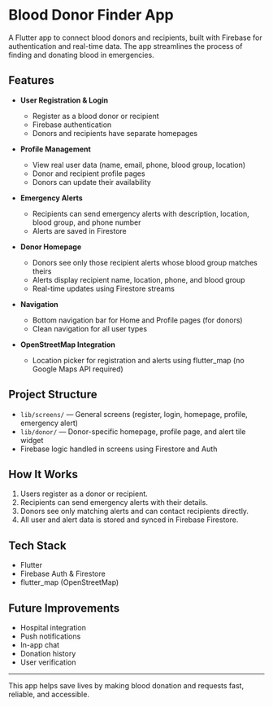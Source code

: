 # Blood Donor Finder App

A Flutter app to connect blood donors and recipients, built with Firebase for authentication and real-time data. The app streamlines the process of finding and donating blood in emergencies.

## Features

- **User Registration & Login**
  - Register as a blood donor or recipient
  - Firebase authentication
  - Donors and recipients have separate homepages

- **Profile Management**
  - View real user data (name, email, phone, blood group, location)
  - Donor and recipient profile pages
  - Donors can update their availability

- **Emergency Alerts**
  - Recipients can send emergency alerts with description, location, blood group, and phone number
  - Alerts are saved in Firestore

- **Donor Homepage**
  - Donors see only those recipient alerts whose blood group matches theirs
  - Alerts display recipient name, location, phone, and blood group
  - Real-time updates using Firestore streams

- **Navigation**
  - Bottom navigation bar for Home and Profile pages (for donors)
  - Clean navigation for all user types

- **OpenStreetMap Integration**
  - Location picker for registration and alerts using flutter_map (no Google Maps API required)

## Project Structure

- `lib/screens/` — General screens (register, login, homepage, profile, emergency alert)
- `lib/donor/` — Donor-specific homepage, profile page, and alert tile widget
- Firebase logic handled in screens using Firestore and Auth

## How It Works

1. Users register as a donor or recipient.
2. Recipients can send emergency alerts with their details.
3. Donors see only matching alerts and can contact recipients directly.
4. All user and alert data is stored and synced in Firebase Firestore.

## Tech Stack
- Flutter
- Firebase Auth & Firestore
- flutter_map (OpenStreetMap)

## Future Improvements
- Hospital integration
- Push notifications
- In-app chat
- Donation history
- User verification

---

This app helps save lives by making blood donation and requests fast, reliable, and accessible.


